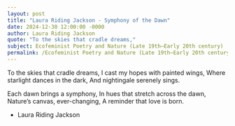 ```yaml
---
layout: post
title: "Laura Riding Jackson - Symphony of the Dawn"
date: 2024-12-30 12:00:00 -0000
author: Laura Riding Jackson
quote: "To the skies that cradle dreams,"
subject: Ecofeminist Poetry and Nature (Late 19th–Early 20th century)
permalink: /Ecofeminist Poetry and Nature (Late 19th–Early 20th century)/Laura Riding Jackson/Laura Riding Jackson - Symphony of the Dawn
---
```


To the skies that cradle dreams,
I cast my hopes with painted wings,
Where starlight dances in the dark,
And nightingale serenely sings.

Each dawn brings a symphony,
In hues that stretch across the dawn,
Nature’s canvas, ever-changing,
A reminder that love is born.

- Laura Riding Jackson
